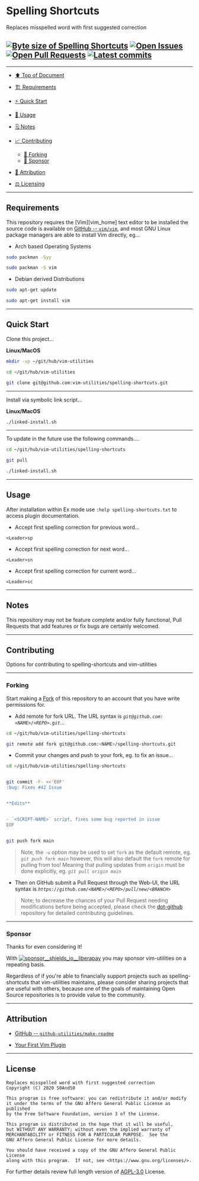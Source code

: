 # Spelling Shortcuts
[heading__top]:
  #spelling-shortcuts
  "&#x2B06; Replaces misspelled word with first suggested correction"


Replaces misspelled word with first suggested correction


## [![Byte size of Spelling Shortcuts][badge__main__spelling_shortcuts__source_code]][spelling_shortcuts__main__source_code] [![Open Issues][badge__issues__spelling_shortcuts]][issues__spelling_shortcuts] [![Open Pull Requests][badge__pull_requests__spelling_shortcuts]][pull_requests__spelling_shortcuts] [![Latest commits][badge__commits__spelling_shortcuts__main]][commits__spelling_shortcuts__main] 


---


- [:arrow_up: Top of Document][heading__top]

- [:building_construction: Requirements][heading__requirements]

- [:zap: Quick Start][heading__quick_start]

- [&#x1F9F0; Usage][heading__usage]

- [&#x1F5D2; Notes][heading__notes]

- [:chart_with_upwards_trend: Contributing][heading__contributing]

  - [:trident: Forking][heading__forking]
  - [:currency_exchange: Sponsor][heading__sponsor]


- [:card_index: Attribution][heading__attribution]

- [:balance_scale: Licensing][heading__license]


---



## Requirements
[heading__requirements]:
  #requirements
  "&#x1F3D7; Prerequisites and/or dependencies that this project needs to function properly"


This repository requires the [Vim][vim_home] text editor to be installed the source code is available on [GitHub -- `vim/vim`][vim__github], and most GNU Linux package managers are able to install Vim directly, eg...


- Arch based Operating Systems


```Bash
sudo packman -Syy

sudo packman -S vim
```


- Debian derived Distributions


```Bash
sudo apt-get update

sudo apt-get install vim
```


______


## Quick Start
[heading__quick_start]:
  #quick-start
  "&#9889; Perhaps as easy as one, 2.0,..."


Clone this project...


**Linux/MacOS**


```Bash
mkdir -vp ~/git/hub/vim-utilities

cd ~/git/hub/vim-utilities

git clone git@github.com:vim-utilities/spelling-shortcuts.git
```


---


Install via symbolic link script...


**Linux/MacOS**


```Bash
./linked-install.sh
```


---


To update in the future use the following commands....


```Bash
cd ~/git/hub/vim-utilities/spelling-shortcuts

git pull

./linked-install.sh
```


______


## Usage
[heading__usage]:
  #usage
  "&#x1F9F0; How to utilize this repository"


After installation within Ex mode use `:help spelling-shortcuts.txt` to access plugin documentation.


- Accept first spelling correction for previous word...


```Vim
<Leader>sp
```


- Accept first spelling correction for next word...


```Vim
<Leader>sn
```


- Accept first spelling correction for current word...


```Vim
<Leader>sc
```


______


## Notes
[heading__notes]:
  #notes
  "&#x1F5D2; Additional things to keep in mind when developing"


This repository may not be feature complete and/or fully functional, Pull Requests that add features or fix bugs are certainly welcomed.


______


## Contributing
[heading__contributing]:
  #contributing
  "&#x1F4C8; Options for contributing to spelling-shortcuts and vim-utilities"


Options for contributing to spelling-shortcuts and vim-utilities



---


### Forking
[heading__forking]:
  #forking
  "&#x1F531; Tips for forking spelling-shortcuts"


Start making a [Fork][spelling_shortcuts__fork_it] of this repository to an account that you have write permissions for.


- Add remote for fork URL. The URL syntax is _`git@github.com:<NAME>/<REPO>.git`_...


```Bash
cd ~/git/hub/vim-utilities/spelling-shortcuts

git remote add fork git@github.com:<NAME>/spelling-shortcuts.git
```


- Commit your changes and push to your fork, eg. to fix an issue...


```Bash
cd ~/git/hub/vim-utilities/spelling-shortcuts


git commit -F- <<'EOF'
:bug: Fixes #42 Issue


**Edits**


- `<SCRIPT-NAME>` script, fixes some bug reported in issue
EOF


git push fork main
```


> Note, the `-u` option may be used to set `fork` as the default remote, eg. _`git push fork main`_ however, this will also default the `fork` remote for pulling from too! Meaning that pulling updates from `origin` must be done explicitly, eg. _`git pull origin main`_


- Then on GitHub submit a Pull Request through the Web-UI, the URL syntax is _`https://github.com/<NAME>/<REPO>/pull/new/<BRANCH>`_


> Note; to decrease the chances of your Pull Request needing modifications before being accepted, please check the [dot-github](https://github.com/vim-utilities/.github) repository for detailed contributing guidelines.


---


### Sponsor
  [heading__sponsor]:
  #sponsor
  "&#x1F4B1; Methods for financially supporting vim-utilities that maintains spelling-shortcuts"


Thanks for even considering it!


With [![sponsor__shields_io__liberapay]][sponsor__link__liberapay] you may sponsor vim-utilities on a repeating basis.


Regardless of if you're able to financially support projects such as spelling-shortcuts that vim-utilities maintains, please consider sharing projects that are useful with others, because one of the goals of maintaining Open Source repositories is to provide value to the community.


______


## Attribution
[heading__attribution]:
  #attribution
  "&#x1F4C7; Resources that where helpful in building this project so far."


- [GitHub -- `github-utilities/make-readme`](https://github.com/github-utilities/make-readme)

- [Your First Vim Plugin](https://www.youtube.com/watch?v=lwD8G1P52Sk)


______


## License
[heading__license]:
  #license
  "&#x2696; Legal side of Open Source"


```
Replaces misspelled word with first suggested correction
Copyright (C) 2020 S0AndS0

This program is free software: you can redistribute it and/or modify
it under the terms of the GNU Affero General Public License as published
by the Free Software Foundation, version 3 of the License.

This program is distributed in the hope that it will be useful,
but WITHOUT ANY WARRANTY; without even the implied warranty of
MERCHANTABILITY or FITNESS FOR A PARTICULAR PURPOSE.  See the
GNU Affero General Public License for more details.

You should have received a copy of the GNU Affero General Public License
along with this program.  If not, see <https://www.gnu.org/licenses/>.
```


For further details review full length version of [AGPL-3.0][branch__current__license] License.



[branch__current__license]:
  /LICENSE
  "&#x2696; Full length version of AGPL-3.0 License"


[badge__commits__spelling_shortcuts__main]:
  https://img.shields.io/github/last-commit/vim-utilities/spelling-shortcuts/main.svg

[commits__spelling_shortcuts__main]:
  https://github.com/vim-utilities/spelling-shortcuts/commits/main
  "&#x1F4DD; History of changes on this branch"


[spelling_shortcuts__community]:
  https://github.com/vim-utilities/spelling-shortcuts/community
  "&#x1F331; Dedicated to functioning code"


[issues__spelling_shortcuts]:
  https://github.com/vim-utilities/spelling-shortcuts/issues
  "&#x2622; Search for and _bump_ existing issues or open new issues for project maintainer to address."

[spelling_shortcuts__fork_it]:
  https://github.com/vim-utilities/spelling-shortcuts/
  "&#x1F531; Fork it!"

[pull_requests__spelling_shortcuts]:
  https://github.com/vim-utilities/spelling-shortcuts/pulls
  "&#x1F3D7; Pull Request friendly, though please check the Community guidelines"

[spelling_shortcuts__main__source_code]:
  https://github.com/vim-utilities/spelling-shortcuts/
  "&#x2328; Project source!"

[badge__issues__spelling_shortcuts]:
  https://img.shields.io/github/issues/vim-utilities/spelling-shortcuts.svg

[badge__pull_requests__spelling_shortcuts]:
  https://img.shields.io/github/issues-pr/vim-utilities/spelling-shortcuts.svg

[badge__main__spelling_shortcuts__source_code]:
  https://img.shields.io/github/repo-size/vim-utilities/spelling-shortcuts


[vim__home]:
  https://www.vim.org
  "Home page for the Vim text editor"

[vim__github]:
  https://github.com/vim/vim
  "Source code for Vim on GitHub"


[sponsor__shields_io__liberapay]:
  https://img.shields.io/static/v1?logo=liberapay&label=Sponsor&message=vim-utilities

[sponsor__link__liberapay]:
  https://liberapay.com/vim-utilities
  "&#x1F4B1; Sponsor developments and projects that vim-utilities maintains via Liberapay"

